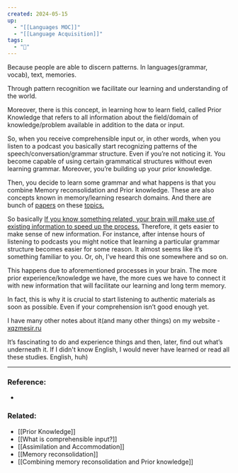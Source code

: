 ```yaml
---
created: 2024-05-15
up:
  - "[[Languages MOC]]"
  - "[[Language Acquisition]]"
tags:
  - "🌱"
---
```

Because people are able to discern patterns. In languages(grammar, vocab), text, memories.  

Through pattern recognition we facilitate our learning and understanding of the world.

Moreover, there is this concept, in learning how to learn field, called Prior Knowledge that refers to all information about the field/domain of knowledge/problem available in addition to the data or input.

So, when you receive comprehensible input or, in other words, when you listen to a podcast you basically start recognizing patterns of the speech/conversation/grammar structure. Even if you’re not noticing it. You become capable of using certain grammatical structures without even learning grammar. Moreover, you’re building up your prior knowledge.

Then, you decide to learn some grammar and what happens is that you combine Memory reconsolidation and Prior knowledge. These are also concepts known in memory/learning research domains. And there are bunch of [papers](https://doi.apa.org/doi/10.1037/0022-0663.80.1.16) on these [topics.](https://www.cell.com/current-biology/pdf/S0960-9822(13)00771-9.pdf) 

So basically [If you know something related, your brain will make use of existing information to speed up the process.](https://xqzmesir.ru/new-stuff-is-learned-in-a-way-to-make-use-of-existing-stuff) Therefore, it gets easier to make sense of new information. For instance, after intense hours of listening to podcasts you might notice that learning a particular grammar structure becomes easier for some reason. It almost seems like it’s something familiar to you. Or, oh, I’ve heard this one somewhere and so on.

This happens due to aforementioned processes in your brain. The more prior experience/knowledge we have, the more cues we have to connect it with new information that will facilitate our learning and long term memory.

In fact, this is why it is crucial to start listening to authentic materials as soon as possible. Even if your comprehension isn’t good enough yet.


I have many other notes about it(and many other things) on my website - [xqzmesir.ru](https://xqzmesir.ru/new-stuff-is-learned-in-a-way-to-make-use-of-existing-stuff)

It’s fascinating to do and experience things and then, later, find out what’s underneath it. If I didn't know English, I would never have learned or read all these studies. English, huh)

---
### Reference:
- 

### Related:
- [[Prior Knowledge]]
- [[What is comprehensible input?]]
- [[Assimilation and Accommodation]]
- [[Memory reconsolidation]]
- [[Combining memory reconsolidation and Prior knowledge]]